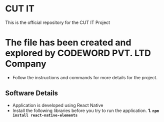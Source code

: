 # CUT IT
This is the official repository for the CUT IT Project

# The file has been created and explored by CODEWORD PVT. LTD Company
* Follow the instructions and commands for more details for the project.

## Software Details
* Application is developed using React Native
* Install the following libraries before you try to run the application.
**1. `npm install react-native-elements`**